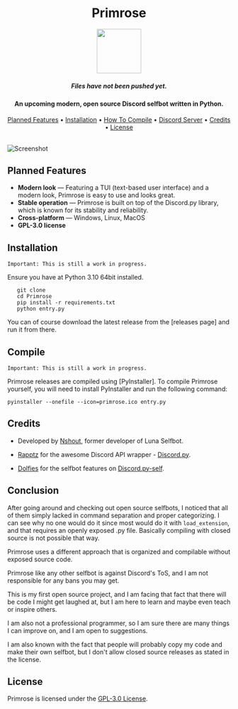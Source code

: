 <h1 align="center">Primrose</h1>

<p align="center">
  <img width="100" height="100" src="https://avatars.githubusercontent.com/u/113864858?s=200&v=4">
</p>

<h5 align="center">Files have not been pushed yet.</h5>
<h4 align="center">An upcoming modern, open source Discord selfbot written in Python.</h4>

<p align="center">
  <a href="#planned-features">Planned Features</a> •
  <a href="#installation">Installation</a> •
  <a href="#compile">How To Compile</a> •
  <a href="https://discord.gg/5nqcjV8a">Discord Server</a> •
  <a href="#credits">Credits</a> •
  <a href="#license">License</a>
</p>


<BR>![Screenshot](https://cdn.discordapp.com/attachments/1021505080584851577/1021505135911899257/Screenshot_2022-09-19_213552.png?size=4096)

## Planned Features

- **Modern look** — Featuring a TUI (text-based user interface) and a modern look, Primrose is easy to use and looks great.
- **Stable operation** —  Primrose is built on top of the Discord.py library, which is known for its stability and reliability.
- **Cross-platform** — Windows, Linux, MacOS
- **GPL-3.0 license**

## Installation
`Important: This is still a work in progress.`

Ensure you have at Python 3.10 64bit installed.
 ```
    git clone
    cd Primrose
    pip install -r requirements.txt
    python entry.py
 ```

You can of course download the latest release from the [releases page] and run it from there.

## Compile
`Important: This is still a work in progress.`

Primrose releases are compiled using [PyInstaller]. To compile Primrose yourself, you will need to install PyInstaller and run the following command:

```
pyinstaller --onefile --icon=primrose.ico entry.py
```

## Credits

- Developed by [Nshout](https://github.com/Nshout), former developer of Luna Selfbot.

- [Rapptz](https://github.com/Rapptz) for the awesome Discord API wrapper - [Discord.py](https://github.com/Rapptz/discord.py).

- [Dolfies](https://github.com/dolfies) for the selfbot features on [Discord.py-self](https://github.com/dolfies/discord.py-self).

## Conclusion

After going around and checking out open source selfbots, I noticed that all of them simply lacked in command separation and proper categorizing.
I can see why no one would do it since most would do it with `load_extension`, and that requires an openly exposed .py file.
Basically compiling with closed source is not possible that way.

Primrose uses a different approach that is organized and compilable without exposed source code.

Primrose like any other selfbot is against Discord's ToS, and I am not responsible for any bans you may get.

This is my first open source project, and I am facing that fact that there will be code I might get laughed at, but I am here to learn and maybe even teach or inspire others.

I am also not a professional programmer, so I am sure there are many things I can improve on, and I am open to suggestions.

I am also known with the fact that people will probably copy my code and make their own selfbot, but I don't allow closed source releases as stated in the license.

## License
Primrose is licensed under the [GPL-3.0 License](https://github.com/primrose-sb/primrose/blob/main/LICENSE).
